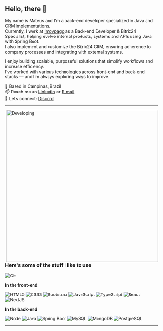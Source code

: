 
## Hello, there 🤙

My name is Mateus and I’m a back-end developer specialized in Java and CRM implementations.  
Currently, I work at [Imovpago](https://www.linkedin.com/company/imovpago) as a Back-end Developer & Bitrix24 Specialist, helping evolve internal products, systems and APIs using Java with Spring Boot.  
I also implement and customize the Bitrix24 CRM, ensuring adherence to company processes and integrating with external systems.

I enjoy building scalable, purposeful solutions that simplify workflows and increase efficiency.  
I’ve worked with various technologies across front-end and back-end stacks — and I’m always exploring ways to improve.

📍 Based in Campinas, Brazil  
📫 Reach me on [LinkedIn](https://www.linkedin.com/in/mateuslamare/) or [E-mail](mailto:mateuslamare@hotmail.com)  
💬 Let’s connect: [Discord](https://discord.com/users/mateuslamare)

---

<a href="#">
<img src="https://user-images.githubusercontent.com/74038190/219925470-37670a3b-c3e2-4af7-b468-673c6dd99d16.png" title="developing" width="500" align="right" alt="Developing">
</a>

### Here's some of the stuff I like to use

![Git](https://img.shields.io/badge/-Git-F05032?style=flat-square&labelColor=F05032&logo=git&logoColor=ffffff)

**In the front-end**

![HTML5](https://img.shields.io/badge/-HTML5-232323?style=flat&labelColor=E34F26&logo=html5&logoColor=ffffff)
![CSS3](https://img.shields.io/badge/-CSS3-232323?style=flat&labelColor=1572B6&logo=css3&logoColor=ffffff)
![Bootstrap](https://img.shields.io/badge/-Bootstrap-232323?style=flat&labelColor=7952B3&logo=bootstrap&logoColor=ffffff)
![JavaScript](https://img.shields.io/badge/-JavaScript-232323?style=flat&labelColor=000000&logo=javascript&logoColor=F7DF1E)
![TypeScript](https://img.shields.io/badge/-TypeScript-232323?style=flat&labelColor=000000&logo=typescript&logoColor=3178C6)
![React](https://img.shields.io/badge/-React-232323?style=flat&labelColor=61DAFB&logo=react&logoColor=000000)
![NextJS](https://img.shields.io/badge/-NextJS-232323?style=flat&labelColor=000000&logo=nextdotjs&logoColor=ffffff)

**In the back-end**

![Node](https://img.shields.io/badge/-Node-232323?style=flat&labelColor=000000&logo=nodedotjs&logoColor=339933)
![Java](https://img.shields.io/badge/-Java-232323?style=flat&labelColor=007396&logo=java&logoColor=ffffff)
![Spring Boot](https://img.shields.io/badge/-Spring_Boot-232323?style=flat&labelColor=6DB33F&logo=springboot&logoColor=ffffff)
![MySQL](https://img.shields.io/badge/-MySQL-232323?style=flat&labelColor=4479A1&logo=mysql&logoColor=ffffff)
![MongoDB](https://img.shields.io/badge/-MongoDB-232323?style=flat&labelColor=47A248&logo=mongodb&logoColor=ffffff)
![PostgreSQL](https://img.shields.io/badge/-PostgreSQL-232323?style=flat&labelColor=4169E1&logo=postgresql&logoColor=ffffff)

---
